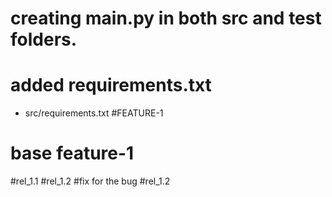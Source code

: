 # creating main.py in both src and test folders.

# added requirements.txt 
* src/requirements.txt
#FEATURE-1
# base feature-1
#rel_1.1
#rel_1.2
#fix for the bug #rel_1.2